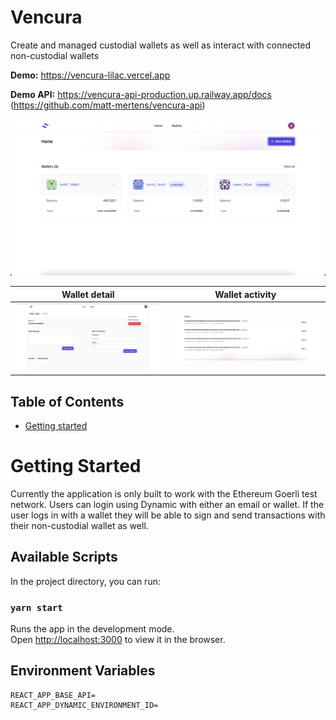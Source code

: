# Vencura
Create and managed custodial wallets as well as interact with connected non-custodial wallets


**Demo:** https://vencura-lilac.vercel.app

**Demo API:** https://vencura-api-production.up.railway.app/docs (https://github.com/matt-mertens/vencura-api)

![Home page](/screenshots/home.png)

| Wallet detail                           | Wallet activity                           |
| ------------------------------------ | -------------------------------------- |
| ![Wallet detail](/screenshots/wallet-detail.png) | ![Upload](/screenshots/wallet-activity.png) |
## Table of Contents

- [Getting started](#getting-started)

# Getting Started
Currently the application is only built to work with the Ethereum Goerli test network. Users can login using Dynamic with either an email or wallet. If the user logs in with a wallet they will be able to sign and send transactions with their non-custodial wallet as well. 

## Available Scripts

In the project directory, you can run:

### `yarn start`

Runs the app in the development mode.\
Open [http://localhost:3000](http://localhost:3000) to view it in the browser.

## Environment Variables
```
REACT_APP_BASE_API=
REACT_APP_DYNAMIC_ENVIRONMENT_ID=
```